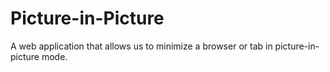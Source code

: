 # Picture-in-Picture
 A web application that allows us to minimize a browser or tab in picture-in-picture mode.
